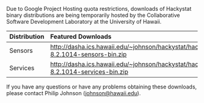 Due to Google Project Hosting quota restrictions, downloads of Hackystat binary distributions are being temporarily hosted by the Collaborative Software Development Laboratory at the University of Hawaii.

| **Distribution**  | **Featured Downloads** |
|:------------------|:-----------------------|
| Sensors           | http://dasha.ics.hawaii.edu/~johnson/hackystat/hackystat-8.2.1014-sensors-bin.zip |
| Services          | http://dasha.ics.hawaii.edu/~johnson/hackystat/hackystat-8.2.1014-services-bin.zip |

If you have any questions or have any problems obtaining these downloads, please contact Philip Johnson (johnson@hawaii.edu).